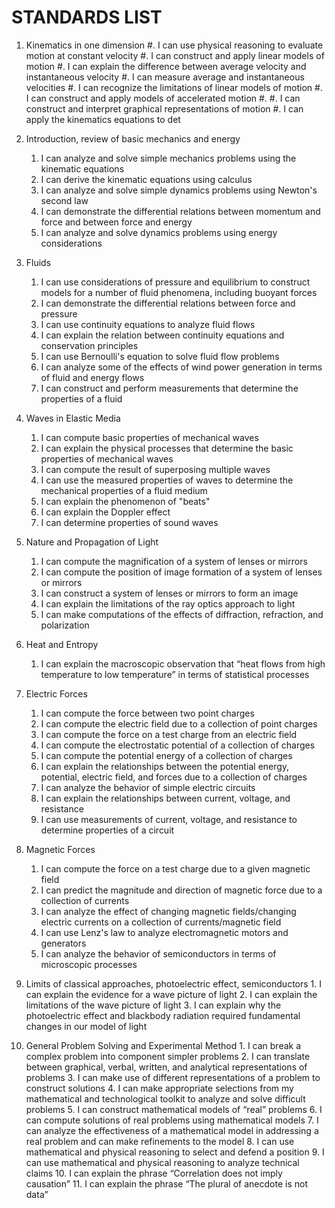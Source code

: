 STANDARDS LIST
==============


 1. Kinematics in one dimension
     #. I can use physical reasoning to evaluate motion at constant velocity
     #. I can construct and apply linear models of motion
     #. I can explain the difference between average velocity and instantaneous velocity
     #. I can measure average and instantaneous velocities
     #. I can recognize the limitations of linear models of motion
     #. I can construct and apply models of accelerated motion
     #. 
     #. I can construct and interpret graphical representations of motion
     #. I can apply the kinematics equations to det
 
 0.  Introduction, review of basic mechanics and energy
     1.  I can analyze and solve simple mechanics problems using the kinematic equations
     2.  I can derive the kinematic equations using calculus
     3.  I can analyze and solve simple dynamics problems using Newton's second law
     4.  I can demonstrate the differential relations between momentum and force and between force and energy
     5.  I can analyze and solve dynamics problems using energy considerations

 1.  Fluids
     1. I can use considerations of pressure and equilibrium to construct models for a number of fluid phenomena, including buoyant forces
     2. I can demonstrate the differential relations between force and pressure
     3. I can use continuity equations to analyze fluid flows
     4. I can explain the relation between continuity equations and conservation principles
     5. I can use Bernoulli's equation to solve fluid flow problems
     6. I can analyze some of the effects of wind power generation in terms of fluid and energy flows
     7. I can construct and perform measurements that determine the properties of a fluid

 2. Waves in Elastic Media
     1. I can compute basic properties of mechanical waves
     2. I can explain the physical processes that determine the basic properties of mechanical waves
     3. I can compute the result of superposing multiple waves
     4. I can use the measured properties of waves to determine the mechanical properties of a fluid medium
     5. I can explain the phenomenon of "beats"
     6. I can explain the Doppler effect
     7. I can determine properties of sound waves

3. Nature and Propagation of Light
    1.  I can compute the magnification of a system of lenses or mirrors
    2.  I can compute the position of image formation of a system of lenses or mirrors
    3.  I can construct a system of lenses or mirrors to form an image
    4.  I can explain the limitations of the ray optics approach to light
    5.  I can make computations of the effects of diffraction, refraction, and polarization

6. Heat and Entropy
     1. I can explain the macroscopic observation that “heat flows from high temperature to low temperature” in terms of statistical processes


8. Electric Forces
     1. I can compute the force between two point charges
     2. I can compute the electric field due to a collection of point charges
     3. I can compute the force on a test charge from an electric field
     4. I can compute the electrostatic potential of a collection of charges
     5. I can compute the potential energy of a collection of charges
     6. I can explain the relationships between the potential energy, potential, electric field, and forces due to a collection of charges
     7. I can analyze the behavior of simple electric circuits
     8. I can explain the relationships between current, voltage, and resistance
     9. I can use measurements of current, voltage, and resistance to determine properties of a circuit

9. Magnetic Forces
     1.  I can compute the force on a test charge due to a given magnetic field
     2.  I can predict the magnitude and direction of magnetic force due to a collection of currents
     3.  I can analyze the effect of changing magnetic fields/changing electric currents on a collection of currents/magnetic field
     4.  I can use Lenz's law to analyze electromagnetic motors and generators
     5.  I can analyze the behavior of semiconductors in terms of microscopic processes

10.  Limits of classical approaches, photoelectric effect, semiconductors
    1.  I can explain the evidence for a wave picture of light
    2.  I can explain the limitations of the wave picture of light
    3.  I can explain why the photoelectric effect and blackbody radiation required fundamental changes in our model of light

11.  General Problem Solving and Experimental Method
    1.  I can break a complex problem into component simpler problems
    2.  I can translate between graphical, verbal, written, and analytical representations of problems
    3.  I can make use of different representations of a problem to construct solutions
    4.  I can make appropriate selections from my mathematical and technological toolkit to analyze and solve difficult problems
    5.  I can construct mathematical models of “real” problems
    6.  I can compute solutions of real problems using mathematical models
    7.  I can analyze the effectiveness of a mathematical model in addressing a real problem and can make refinements to the model
    8.  I can use mathematical and physical reasoning to select and defend a position
    9.  I can use mathematical and physical reasoning to analyze technical claims
    10. I can explain the phrase “Correlation does not imply causation”
    11. I can explain the phrase “The plural of anecdote is not data”


